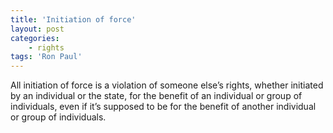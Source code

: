 ```yaml
---
title: 'Initiation of force'
layout: post
categories:
    - rights
tags: 'Ron Paul'
---
```


All initiation of force is a violation of someone else’s rights, whether initiated by an individual or the state, for the benefit of an individual or group of individuals, even if it’s supposed to be for the benefit of another individual or group of individuals.